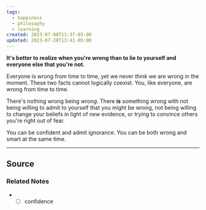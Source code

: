 ```yaml
---
tags:
  - happiness
  - philosophy
  - learning
created: 2023-07-08T11:37-05:00
updated: 2023-07-20T13:41-05:00
---
```

**It's better to realize when you're wrong than to lie to yourself and everyone else that you're not.**

Everyone is wrong from time to time, yet we never *think* we are wrong in the moment. These two facts cannot logically coexist. You, like everyone, are wrong from time to time.

There's nothing wrong being *wrong*. There **is** something wrong with not being willing to admit to yourself that you might be wrong, not being willing to change your beliefs in light of new evidence, or trying to convince others you're right out of fear. 

You can be confident and admit ignorance. You can be both wrong and smart at the same time. 

---

## Source


### Related Notes
- - [ ]  confidence